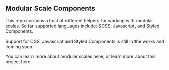 ## Modular Scale Components

This repo contains a host of different helpers for working with modular scales. So far supported languages include: SCSS, Javascript, and Styled Components.

Support for CSS, Javascript and Styled Components is still in the works and coming soon.

You can learn more about modular scales here, or learn more about this project here.

